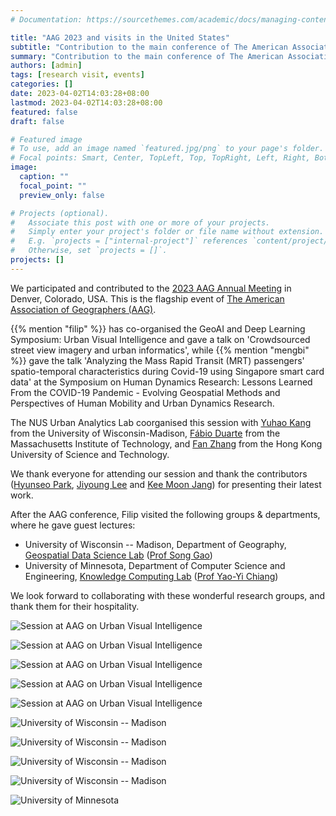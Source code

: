 ```yaml
---
# Documentation: https://sourcethemes.com/academic/docs/managing-content/

title: "AAG 2023 and visits in the United States"
subtitle: "Contribution to the main conference of The American Association of Geographers (AAG) and visits to two universities."
summary: "Contribution to the main conference of The American Association of Geographers (AAG) and visits to two universities."
authors: [admin]
tags: [research visit, events]
categories: []
date: 2023-04-02T14:03:28+08:00
lastmod: 2023-04-02T14:03:28+08:00
featured: false
draft: false

# Featured image
# To use, add an image named `featured.jpg/png` to your page's folder.
# Focal points: Smart, Center, TopLeft, Top, TopRight, Left, Right, BottomLeft, Bottom, BottomRight.
image:
  caption: ""
  focal_point: ""
  preview_only: false

# Projects (optional).
#   Associate this post with one or more of your projects.
#   Simply enter your project's folder or file name without extension.
#   E.g. `projects = ["internal-project"]` references `content/project/deep-learning/index.md`.
#   Otherwise, set `projects = []`.
projects: []
---
```


We participated and contributed to the [2023 AAG Annual Meeting](https://www.aag.org/events/aag2023/) in Denver, Colorado, USA.
This is the flagship event of [The American Association of Geographers (AAG)](https://www.aag.org).

{{% mention "filip" %}} has co-organised the GeoAI and Deep Learning Symposium: Urban Visual Intelligence and gave a talk on 'Crowdsourced street view imagery and urban informatics', while {{% mention "mengbi" %}} gave the talk 'Analyzing the Mass Rapid Transit (MRT) passengers' spatio-temporal characteristics during Covid-19 using Singapore smart card data' at the Symposium on Human Dynamics Research: Lessons Learned From the COVID-19 Pandemic - Evolving Geospatial Methods and Perspectives of Human Mobility and Urban Dynamics Research.

The NUS Urban Analytics Lab coorganised this session with [Yuhao Kang](http://www.kkyyhh96.site/) from the University of Wisconsin-Madison, [Fábio Duarte](https://dusp.mit.edu/people/fabio-duarte) from the Massachusetts Institute of Technology, and [Fan Zhang](https://www.ce.ust.hk/people/fan-zhang-zhangfan) from the Hong Kong University of Science and Technology.

We thank everyone for attending our session and thank the contributors ([Hyunseo Park](https://geo.msu.edu/directory/park-hyunseo.html), [Jiyoung Lee](https://www.linkedin.com/in/jiyoung-lee-698615200) and [Kee Moon Jang](https://www.keemoonjang.com)) for presenting their latest work.

After the AAG conference, Filip visited the following groups & departments, where he gave guest lectures:

+ University of Wisconsin -- Madison, Department of Geography, [Geospatial Data Science Lab](https://geography.wisc.edu/geods/) ([Prof Song Gao](https://geography.wisc.edu/staff/gao-song/))
+ University of Minnesota, Department of Computer Science and Engineering, [Knowledge Computing Lab](https://knowledge-computing.github.io) ([Prof Yao-Yi Chiang](https://cse.umn.edu/cs/yao-yi-chiang))

We look forward to collaborating with these wonderful research groups, and thank them for their hospitality.

![](aag-1.jpeg "Session at AAG on Urban Visual Intelligence")

![](aag-2.jpeg "Session at AAG on Urban Visual Intelligence")

![](aag-3.jpeg "Session at AAG on Urban Visual Intelligence")

![](aag-4.jpeg "Session at AAG on Urban Visual Intelligence")

![](UrbanVisualIntelligence.jpg "Session at AAG on Urban Visual Intelligence")

![](uwm-1.jpeg "University of Wisconsin -- Madison")

![](uwm-2.jpeg "University of Wisconsin -- Madison")

![](uwm-3.jpeg "University of Wisconsin -- Madison")

![](uwm-4.jpeg "University of Wisconsin -- Madison")

![](umn-1.jpeg "University of Minnesota")

